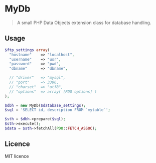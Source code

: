 # MyDb

> A small PHP Data Objects extension class for database handling.

## Usage

```php
$ftp_settings array(
  "hostname"    => "localhost",
  "username"    => "usr",
  "password"    => "pwd",
  "dbname"      => "dbname",

  // "driver"   => "mysql",
  // "port"     => 3306,
  // "charset"  => "utf8",
  // "options"  => array( [PDO options] )
);

$dbh = new MyDb($database_settings);
$sql = 'SELECT id, description FROM `mytable`';

$sth = $dbh->prepare($sql);
$sth->execute();
$data = $sth->fetchAll(PDO::FETCH_ASSOC);

```

## Licence
MIT licence

